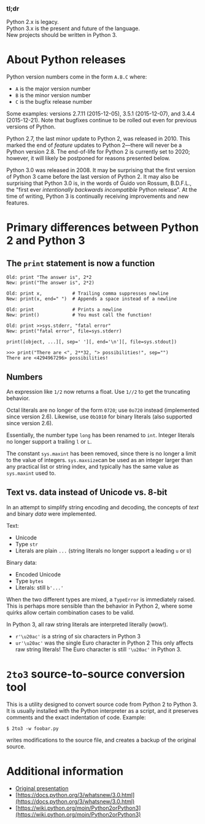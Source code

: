 ### tl;dr
Python 2.x is legacy.  
Python 3.x is the present and future of the language.  
New projects should be written in Python 3.

# About Python releases
Python version numbers come in the form `A.B.C` where:
* `A` is the major version number
* `B` is the minor version number
* `C` is the bugfix release number

Some examples: versions 2.7.11 (2015-12-05), 3.5.1 (2015-12-07), and 3.4.4 (2015-12-21). Note that bugfixes continue to be rolled out even for previous versions of Python.

Python 2.7, the last minor update to Python 2, was released in 2010. This marked the end of _feature_ updates to Python 2—there will never be a Python version 2.8. The end-of-life for Python 2 is currently set to 2020; however, it will likely be postponed for reasons presented below.

Python 3.0 was released in 2008. It may be surprising that the first version of Python 3 came before the last version of Python 2. It may also be surprising that Python 3.0 is, in the words of Guido von Rossum, B.D.F.L., the "first ever _intentionally backwards incompatible_ Python release". At the time of writing, Python 3 is continually receiving improvements and new features.

# Primary differences between Python 2 and Python 3

## The `print` statement is now a function
    Old: print "The answer is", 2*2
    New: print("The answer is", 2*2)
    
    Old: print x,           # Trailing comma suppresses newline
    New: print(x, end=" ")  # Appends a space instead of a newline
    
    Old: print              # Prints a newline
    New: print()            # You must call the function!
    
    Old: print >>sys.stderr, "fatal error"
    New: print("fatal error", file=sys.stderr)
    
    print([object, ...][, sep=' '][, end='\n'][, file=sys.stdout])
    
    >>> print("There are <", 2**32, "> possibilities!", sep="")
    There are <4294967296> possibilities!

## Numbers
An expression like `1/2` now returns a float. Use `1//2` to get the truncating behavior.

Octal literals are no longer of the form `0720`; use `0o720` instead (implemented since version 2.6). Likewise, use `0b1010` for binary literals (also supported since version 2.6).

Essentially, the number type `long` has been renamed to `int`. Integer literals no longer support a trailing `l` or `L`.

The constant `sys.maxint` has been removed, since there is no longer a limit to the value of integers. `sys.maxsize`can be used as an integer larger than any practical list or string index, and typically has the same value as `sys.maxint` used to.

## Text vs. data instead of Unicode vs. 8-bit
In an attempt to simplify string encoding and decoding, the concepts of _text_ and binary _data_ were implemented.

Text:
* Unicode
* Type `str`
* Literals are plain `...` (string literals no longer support a leading `u` or `U`)

Binary data:
* Encoded Unicode
* Type `bytes`
* Literals: still `b'...'`

When the two different types are mixed, a `TypeError` is immediately raised. This is perhaps more sensible than the behavior in Python 2, where some quirks allow certain combination cases to be valid.

In Python 3, all raw string literals are interpreted literally (wow!).
* `r'\u20ac'` is a string of six characters in Python 3
* `ur'\u20ac'` was the single Euro character in Python 2
This only affects raw string literals! The Euro character is still `'\u20ac'` in Python 3.

# `2to3` source-to-source conversion tool
This is a utility designed to convert source code from Python 2 to Python 3. It is usually installed with the Python interpreter as a script, and it preserves comments and the exact indentation of code. Example:

    $ 2to3 -w foobar.py
writes modifications to the source file, and creates a backup of the original source.

# Additional information
* [Original presentation](https://docs.google.com/presentation/d/1e8KoObdM6fJD_sp1o8UxoneB2IDA1Ar0OvtuQqwnV6o/edit?usp=sharing)
* [https://docs.python.org/3/whatsnew/3.0.html](https://docs.python.org/3/whatsnew/3.0.html)
* [https://wiki.python.org/moin/Python2orPython3](https://wiki.python.org/moin/Python2orPython3)
